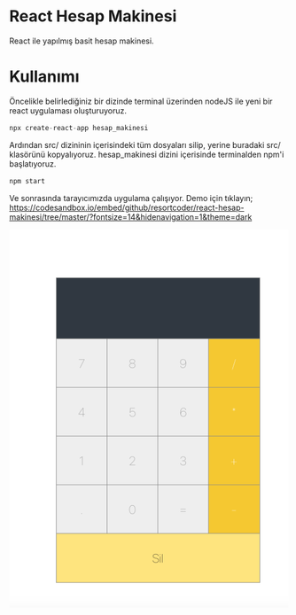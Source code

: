 # React Hesap Makinesi
React ile yapılmış basit hesap makinesi.

# Kullanımı
Öncelikle belirlediğiniz bir dizinde terminal üzerinden nodeJS ile yeni bir react uygulaması oluşturuyoruz.
``` js
npx create-react-app hesap_makinesi
```
Ardından src/ dizininin içerisindeki tüm dosyaları silip, yerine buradaki src/ klasörünü kopyalıyoruz.
hesap_makinesi dizini içerisinde terminalden npm'i başlatıyoruz.
``` js
npm start
```
Ve sonrasında tarayıcımızda uygulama çalışıyor.
Demo için tıklayın;<br>
https://codesandbox.io/embed/github/resortcoder/react-hesap-makinesi/tree/master/?fontsize=14&hidenavigation=1&theme=dark

<p align="center">
  <img src="ss.png">
</p>

